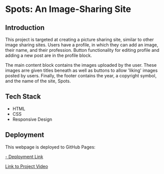 # Spots: An Image-Sharing Site

## Introduction

This project is targeted at creating a picture sharing site, similar to other image sharing sites. Users have a profile, in which they
can add an image, their name, and their profession. Button functionality for editing profile and adding a new post are in the profile block.

The main content block contains the images uploaded by the user. These images arre given titles beneath as well as buttons to allow 'liking'
images posted by users. Finally, the footer contains the year, a copyright symbol, and the name of the site, Spots.

## Tech Stack

- HTML
- CSS
- Responsive Design

## Deployment

This webpage is deployed to GitHub Pages:

[- Deployment Link ](https://ehanson314.github.io/se-project-spots/)

[Link to Project Video](https://drive.google.com/file/d/1SQ-wgdVa_ec1wUVHZq3U976Nwndt4I5T/view?usp=drive_link)
